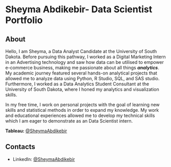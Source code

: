 # Sheyma Abdikebir- Data Scientist Portfolio 

## About

Hello, I am Sheyma, a Data Analyst Candidate at the University of South Dakota. Before pursuing this pathway, I worked as a Digital Marketing Intern in an Advertising technology and saw how data can be utilised to empower e-commerce business, making me passionate about all things **_analytics_**. My academic journey featured several hands-on analytical projects that allowed me to analyze data using Python, R Studio, SQL, and SAS studio. Furthermore, I worked as a Data Analytics Student Consultant at the University of South Dakota, where I honed my analytics and visualization skills. 

In my free time, I work on personal projects with the goal of learning new skills and statistical methods in order to expand my knowledge. My work and educational experiences allowed me to develop my technical skills which I am eager to demonstrate as an Data Scientist intern. 

**Tableau:** [@SheymaAbdikebir](https://public.tableau.com/app/profile/sheyma.abdikebir/vizzes)

## Contacts 
- LinkedIn: [@SheymaAbdikebir](https://www.linkedin.com/in/shaima-abdikabir/)
  


